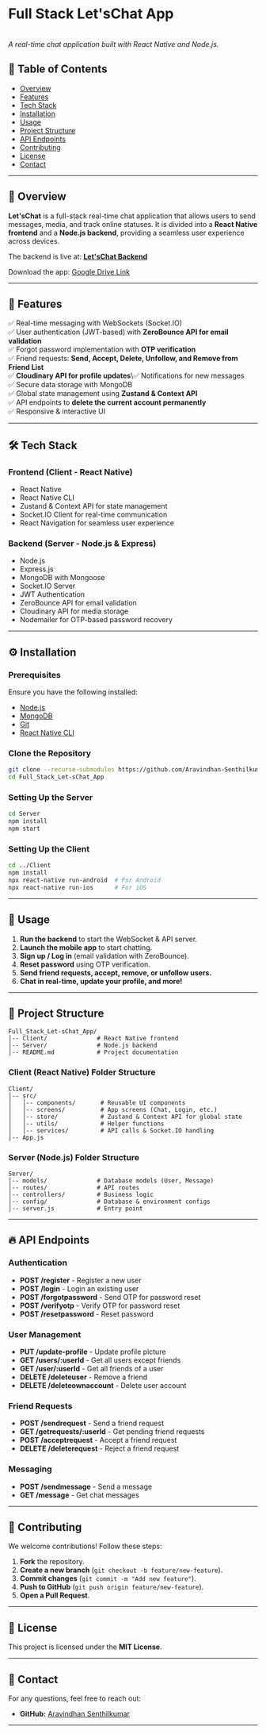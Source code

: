 # Full Stack Let'sChat App

\
*A real-time chat application built with React Native and Node.js.*

## 📌 Table of Contents

- [Overview](#overview)
- [Features](#features)
- [Tech Stack](#tech-stack)
- [Installation](#installation)
- [Usage](#usage)
- [Project Structure](#project-structure)
- [API Endpoints](#api-endpoints)
- [Contributing](#contributing)
- [License](#license)
- [Contact](#contact)

---

## 🚀 Overview

**Let'sChat** is a full-stack real-time chat application that allows users to send messages, media, and track online statuses. It is divided into a **React Native frontend** and a **Node.js backend**, providing a seamless user experience across devices.

The backend is live at: **[Let'sChat Backend](https://letschat-app-backend.onrender.com)**

Download the app: [Google Drive Link](https://drive.google.com/file/d/1U8DK3MQZErlsI83o1pCu4Xq5Sm7W0MXC/view?usp=sharing)

---

## 🌟 Features

✅ Real-time messaging with WebSockets (Socket.IO)\
✅ User authentication (JWT-based) with **ZeroBounce API for email validation**\
✅ Forgot password implementation with **OTP verification**\
✅ Friend requests: **Send, Accept, Delete, Unfollow, and Remove from Friend List**\
✅ **Cloudinary API for profile updates**\✅ Notifications for new messages\
✅ Secure data storage with MongoDB\
✅ Global state management using **Zustand & Context API**\
✅ API endpoints to **delete the current account permanently**\
✅ Responsive & interactive UI

---

## 🛠 Tech Stack

### **Frontend (Client - React Native)**

- React Native
- React Native CLI
- Zustand & Context API for state management
- Socket.IO Client for real-time communication
- React Navigation for seamless user experience

### **Backend (Server - Node.js & Express)**

- Node.js
- Express.js
- MongoDB with Mongoose
- Socket.IO Server
- JWT Authentication
- ZeroBounce API for email validation
- Cloudinary API for media storage
- Nodemailer for OTP-based password recovery

---

## ⚙️ Installation

### Prerequisites

Ensure you have the following installed:

- [Node.js](https://nodejs.org/)
- [MongoDB](https://www.mongodb.com/)
- [Git](https://git-scm.com/)
- [React Native CLI](https://reactnative.dev/docs/environment-setup)

### Clone the Repository

```sh
git clone --recurse-submodules https://github.com/Aravindhan-Senthilkumar/Full_Stack_Let-sChat_App.git
cd Full_Stack_Let-sChat_App
```

### Setting Up the Server

```sh
cd Server
npm install
npm start
```

### Setting Up the Client

```sh
cd ../Client
npm install
npx react-native run-android  # For Android
npx react-native run-ios      # For iOS
```

---

## 🎯 Usage

1. **Run the backend** to start the WebSocket & API server.
2. **Launch the mobile app** to start chatting.
3. **Sign up / Log in** (email validation with ZeroBounce).
4. **Reset password** using OTP verification.
5. **Send friend requests, accept, remove, or unfollow users.**
6. **Chat in real-time, update your profile, and more!**

---

## 📂 Project Structure

```
Full_Stack_Let-sChat_App/
│-- Client/              # React Native frontend
│-- Server/              # Node.js backend
│-- README.md            # Project documentation
```

### **Client (React Native) Folder Structure**

```
Client/
│-- src/
│   │-- components/       # Reusable UI components
│   │-- screens/          # App screens (Chat, Login, etc.)
│   │-- store/            # Zustand & Context API for global state
│   │-- utils/            # Helper functions
│   │-- services/         # API calls & Socket.IO handling
│-- App.js
```

### **Server (Node.js) Folder Structure**

```
Server/
│-- models/              # Database models (User, Message)
│-- routes/              # API routes
│-- controllers/         # Business logic
│-- config/              # Database & environment configs
│-- server.js            # Entry point
```

---

## 🔥 API Endpoints

### Authentication
- **POST /register** - Register a new user
- **POST /login** - Login an existing user
- **POST /forgotpassword** - Send OTP for password reset
- **POST /verifyotp** - Verify OTP for password reset
- **POST /resetpassword** - Reset password

### User Management
- **PUT /update-profile** - Update profile picture
- **GET /users/:userId** - Get all users except friends
- **GET /user/:userId** - Get all friends of a user
- **DELETE /deleteuser** - Remove a friend
- **DELETE /deleteownaccount** - Delete user account

### Friend Requests
- **POST /sendrequest** - Send a friend request
- **GET /getrequests/:userId** - Get pending friend requests
- **POST /acceptrequest** - Accept a friend request
- **DELETE /deleterequest** - Reject a friend request

### Messaging
- **POST /sendmessage** - Send a message
- **GET /message** - Get chat messages

---

## 🤝 Contributing

We welcome contributions! Follow these steps:

1. **Fork** the repository.
2. **Create a new branch** (`git checkout -b feature/new-feature`).
3. **Commit changes** (`git commit -m "Add new feature"`).
4. **Push to GitHub** (`git push origin feature/new-feature`).
5. **Open a Pull Request**.

---

## 📜 License

This project is licensed under the **MIT License**.

---

## 📧 Contact

For any questions, feel free to reach out:

- **GitHub:** [Aravindhan Senthilkumar](https://github.com/Aravindhan-Senthilkumar)

---





